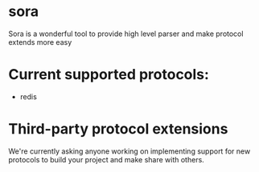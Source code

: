 # sora
Sora is a wonderful tool to provide high level parser and make protocol extends more easy

# Current supported protocols:
* redis

# Third-party protocol extensions
We're currently asking anyone working on implementing support for new protocols to build your project and make share with others. 
